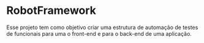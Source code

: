 # RobotFramework
Esse projeto tem como objetivo criar uma estrutura de automação de testes de funcionais para uma o front-end e para o back-end de uma aplicação. 
